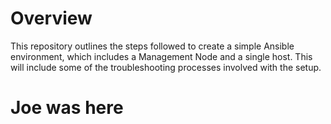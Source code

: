# Overview
This repository outlines the steps followed to create a simple Ansible environment, which includes a Management Node and a single host. This will include some of the troubleshooting processes involved with the setup.

# Joe was here
